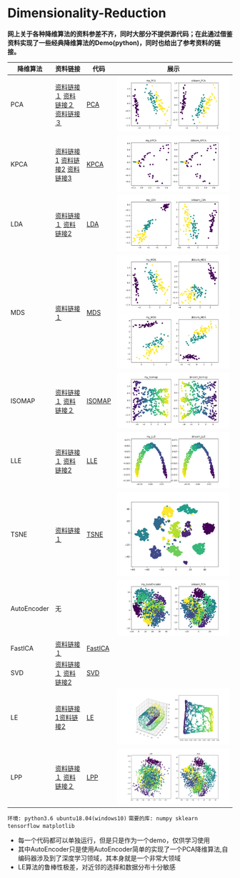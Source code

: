 # Dimensionality-Reduction

**网上关于各种降维算法的资料参差不齐，同时大部分不提供源代码；在此通过借鉴资料实现了一些经典降维算法的Demo(python)，同时也给出了参考资料的链接。**

降维算法|资料链接|代码|展示|
---|---|---|---
PCA | [资料链接１](https://blog.csdn.net/u013719780/article/details/78352262) [资料链接２](https://blog.csdn.net/u013719780/article/details/78352262) [资料链接３](https://blog.csdn.net/weixin_40604987/article/details/79632888) | [PCA](https://github.com/heucoder/dimensionality_reduction_alo_codes/tree/master/codes/PCA) | ![PCA](codes/PCA/PCA.png)
KPCA | [资料链接1](https://blog.csdn.net/u013719780/article/details/78352262) [资料链接2](https://blog.csdn.net/u013719780/article/details/78352262) [资料链接3](https://blog.csdn.net/weixin_40604987/article/details/79632888) |[KPCA](https://github.com/heucoder/dimensionality_reduction_alo_codes/tree/master/codes/PCA) |![KPCA](codes/PCA/KPCA.png)
LDA | [资料链接１](https://blog.csdn.net/ChenVast/article/details/79227945) [资料链接2](https://www.cnblogs.com/pinard/p/6244265.html) | [LDA](https://github.com/heucoder/dimensionality_reduction_alo_codes/tree/master/codes/LDA) | ![LDA](codes/LDA/LDA.png)
MDS | [资料链接１](https://blog.csdn.net/zhangweiguo_717/article/details/69663452?locationNum=10&fps=1) | [MDS](https://github.com/heucoder/dimensionality_reduction_alo_codes/tree/master/codes/MDS) | ![MDS](codes/MDS/MDS_1.png) ![Tensor-MDS](codes/MDS/MDS_2.png)
ISOMAP | [资料链接１](https://blog.csdn.net/zhangweiguo_717/article/details/69802312) [资料链接２](http://www-clmc.usc.edu/publications/T/tenenbaum-Science2000.pdf) | [ISOMAP](https://github.com/heucoder/dimensionality_reduction_alo_codes/tree/master/codes/ISOMAP) | ![ISOMAP](codes/ISOMAP/Isomap.png)
LLE | [资料链接１](https://blog.csdn.net/scott198510/article/details/76099630) [资料链接2](https://www.cnblogs.com/pinard/p/6266408.html?utm_source=itdadao&utm_medium=referral) | [LLE](https://github.com/heucoder/dimensionality_reduction_alo_codes/tree/master/codes/LLE) |![LLE](codes/LLE/LLE.png)
TSNE | [资料链接１](http://bindog.github.io/blog/2018/07/31/t-sne-tips/) | [TSNE](https://github.com/heucoder/dimensionality_reduction_alo_codes/tree/master/codes/T-SNE) |![TSNE](codes/T-SNE/T-SNE.png)
AutoEncoder |无　| |![AutoEncoder](codes/AutoEncoder/AutoEncoder.png)
FastICA | [资料链接１](https://blog.csdn.net/lizhe_dashuju/article/details/50263339) |[FastICA](https://github.com/heucoder/dimensionality_reduction_alo_codes/tree/master/codes/ICA) |
SVD | [资料链接１](https://blog.csdn.net/m0_37870649/article/details/80547167) [资料链接2](https://www.cnblogs.com/pinard/p/6251584.html) | [SVD](https://github.com/heucoder/dimensionality_reduction_alo_codes/tree/master/codes/SVD) |
LE | [资料链接1](https://blog.csdn.net/hustlx/article/details/50850342)[资料链接2](https://blog.csdn.net/jwh_bupt/article/details/8945083) | [LE](https://github.com/heucoder/dimensionality_reduction_alo_codes/tree/master/codes/LE) | ![LE](codes/LE/LE_1.png)
LPP | [资料链接１](https://blog.csdn.net/qq_39187538/article/details/90402961) [资料链接２](https://blog.csdn.net/xiaohen123456/article/details/82288222) | [LPP](https://github.com/heucoder/dimensionality_reduction_alo_codes/tree/master/codes/LPP) | ![LPP](codes/LPP/LPP.png)


`环境: python3.6 ubuntu18.04(windows10)`
`需要的库: numpy sklearn tensorflow matplotlib`
- 每一个代码都可以单独运行，但是只是作为一个demo，仅供学习使用
- 其中AutoEncoder只是使用AutoEncoder简单的实现了一个PCA降维算法,自编码器涉及到了深度学习领域，其本身就是一个非常大领域
- LE算法的鲁棒性极差，对近邻的选择和数据分布十分敏感

